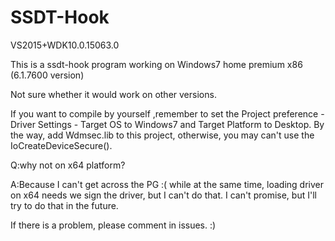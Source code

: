 # SSDT-Hook
VS2015+WDK10.0.15063.0

This is a ssdt-hook program working on Windows7 home premium x86 (6.1.7600 version)

Not sure whether it would work on other versions.

If you want to compile by yourself ,remember to set the Project preference - Driver Settings - Target OS to Windows7 and Target Platform to Desktop. By the way, add Wdmsec.lib to this project, otherwise, you may can't use the IoCreateDeviceSecure().

Q:why not on x64 platform?

A:Because I can't get across the PG :( while at the same time, loading driver on x64 needs we sign the driver, but I can't do that. I can't promise, but I'll try to do that in the future.

If there is a problem, please comment in issues. :)

